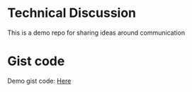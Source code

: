 # Technical Discussion
This is a demo repo for sharing ideas around communication

# Gist code 
Demo gist code: [Here](https://gist.github.com/chandrakundu/c3c8c13e262f7aef92bc63bc89121aa0)
